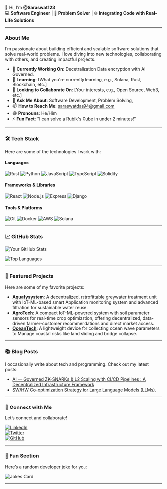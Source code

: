 👋 Hi, I’m **@Saraswat123**  
💻 **Software Engineer** | 🚀 **Problem Solver** | 🌐 **Integrating Code with Real-Life Solutions**  

---

### **About Me**  
I’m passionate about building efficient and scalable software solutions that solve real-world problems. I love diving into new technologies, collaborating with others, and creating impactful projects.  

- 🔭 **Currently Working On**: Decetralization Data encryption with AI Governed. 
- 🌱 **Learning**: [What you're currently learning, e.g., Solana, Rust, Blockchain, etc.]  
- 👯 **Looking to Collaborate On**: [Your interests, e.g., Open Source, Web3, etc.]  
- 💬 **Ask Me About**: Software Development, Problem Solving,  
- 📫 **How to Reach Me**: [saraswatdas94@gmail.com](saraswatdas94@gmail.com)  
- 😄 **Pronouns**: He/Him  
- ⚡ **Fun Fact**:  "I can solve a Rubik's Cube in under 2 minutes!" 

---

### **🛠️ Tech Stack**  
Here are some of the technologies I work with:  

#### **Languages**  
![Rust](https://img.shields.io/badge/Rust-000000?style=for-the-badge&logo=rust&logoColor=white)
![Python](https://img.shields.io/badge/Python-3776AB?style=for-the-badge&logo=python&logoColor=white)
![JavaScript](https://img.shields.io/badge/JavaScript-F7DF1E?style=for-the-badge&logo=javascript&logoColor=black)
![TypeScript](https://img.shields.io/badge/TypeScript-3178C6?style=for-the-badge&logo=typescript&logoColor=white)
![Solidity](https://img.shields.io/badge/Solidity-363636?style=for-the-badge&logo=solidity&logoColor=white)

#### **Frameworks & Libraries**  
![React](https://img.shields.io/badge/React-61DAFB?style=for-the-badge&logo=react&logoColor=black)
![Node.js](https://img.shields.io/badge/Node.js-339933?style=for-the-badge&logo=node.js&logoColor=white)
![Express](https://img.shields.io/badge/Express-000000?style=for-the-badge&logo=express&logoColor=white)
![Django](https://img.shields.io/badge/Django-092E20?style=for-the-badge&logo=django&logoColor=white)

#### **Tools & Platforms**  
![Git](https://img.shields.io/badge/Git-F05032?style=for-the-badge&logo=git&logoColor=white)
![Docker](https://img.shields.io/badge/Docker-2496ED?style=for-the-badge&logo=docker&logoColor=white)
![AWS](https://img.shields.io/badge/AWS-232F3E?style=for-the-badge&logo=amazon-aws&logoColor=white)
![Solana](https://img.shields.io/badge/Solana-000000?style=for-the-badge&logo=solana&logoColor=white)

---

### **📈 GitHub Stats**  
![Your GitHub Stats](https://github-readme-stats.vercel.app/api?username=Saraswat123&show_icons=true&theme=radical)  

![Top Languages](https://github-readme-stats.vercel.app/api/top-langs/?username=Saraswat123&layout=compact&theme=radical)  

---

### **🚀 Featured Projects**  
Here are some of my favorite projects:  

- **[Aquafysystem](https://github.com/Saraswat123/AquafySystems-SIH-)**: A decentralized, retrofittable greywater treatment unit with IoT-ML-based smart Application monitoring system and advanced filtration for sustainable water reuse.  
- **[AgroTech](https://github.com/Saraswat123/AgroTech-Farmers-)**: A compact IoT-ML-powered system with soil parameter sensors for real-time crop optimization, offering decentralized, data-driven farmer-customer recommendations and direct market access. 
- **[OceanTech](https://github.com/Saraswat123/OCF--Ocean-Tech)**: A lightweight device for collecting ocean wave parameters to Manage coastal risks like land sliding and bridge collapse.

---

### **📚 Blog Posts**  
I occasionally write about tech and programming. Check out my latest posts:  
- [AI — Governed ZK-SNARKs & L2 Scaling with CI/CD Pipelines : A Decentralized Infrastructure Framework](https://medium.com/@saraswatdas94/ai-governed-zk-snarks-l2-scaling-with-ci-cd-pipelines-a-decentralized-infrastructure-framewor-b78d760be181.)  
- [SW/HW Co-optimization Strategy for Large Language Models (LLMs).](https://medium.com/@saraswatdas94/sw-hw-co-optimization-strategy-for-large-language-models-llms-686388ea2a58)  

---

### **🔗 Connect with Me**  
Let’s connect and collaborate!  

[![LinkedIn](https://img.shields.io/badge/LinkedIn-0A66C2?style=for-the-badge&logo=linkedin&logoColor=white)](https://www.linkedin.com/in/saraswat-das/)  
[![Twitter](https://img.shields.io/badge/Twitter-1DA1F2?style=for-the-badge&logo=twitter&logoColor=white)](https://x.com/SaraswatDas13)  
[![GitHub](https://img.shields.io/badge/GitHub-181717?style=for-the-badge&logo=github&logoColor=white)](https://github.com/Saraswat123)  

---

### **🎉 Fun Section**  
Here’s a random developer joke for you:  

![Jokes Card](https://readme-jokes.vercel.app/api)  

---

<!---
Saraswat123/Saraswat123 is a ✨ special ✨ repository because its `README.md` (this file) appears on your GitHub profile.
You can click the Preview link to take a look at your changes.
--->
